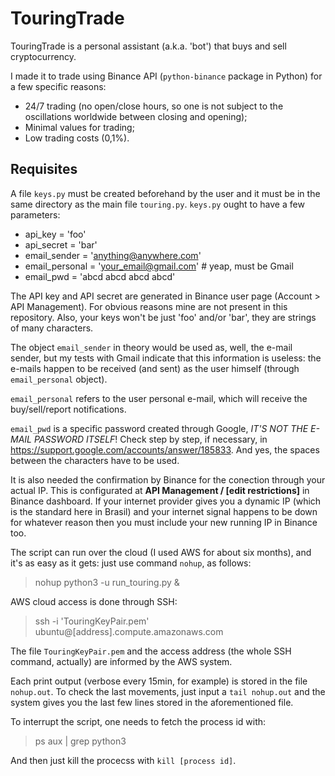 # TouringTrade
TouringTrade is a personal assistant (a.k.a. 'bot') that buys and sell cryptocurrency.

I made it to trade using Binance API (`python-binance` package in Python) for a few specific reasons:
- 24/7 trading (no open/close hours, so one is not subject to the oscillations worldwide between closing and opening);
- Minimal values for trading;
- Low trading costs (0,1%).

## Requisites
A file `keys.py` must be created beforehand by the user and it must be in the same directory as the main file `touring.py`. `keys.py` ought to have a few parameters:
- api_key = 'foo'
- api_secret = 'bar'
- email_sender = 'anything@anywhere.com'
- email_personal = 'your_email@gmail.com' # yeap, must be Gmail
- email_pwd = 'abcd abcd abcd abcd'

The API key and API secret are generated in Binance user page (Account > API Management). For obvious reasons mine are not present in this repository. Also, your keys won't be just 'foo' and/or 'bar', they are strings of many characters.

The object `email_sender` in theory would be used as, well, the e-mail sender, but my tests with Gmail indicate that this information is useless: the e-mails happen to be received (and sent) as the user himself (through `email_personal` object).

`email_personal` refers to the user personal e-mail, which will receive the buy/sell/report notifications.

`email_pwd` is a specific password created through Google, *IT'S NOT THE E-MAIL PASSWORD ITSELF*! Check step by step, if necessary, in https://support.google.com/accounts/answer/185833. And yes, the spaces between the characters have to be used.

It is also needed the confirmation by Binance for the conection through your actual IP. This is configurated at **API Management / [edit restrictions]** in Binance dashboard. If your internet provider gives you a dynamic IP (which is the standard here in Brasil) and your internet signal happens to be down for whatever reason then you must include your new running IP in Binance too.

The script can run over the cloud (I used AWS for about six months), and it's as easy as it gets: just use command `nohup`, as follows:

> nohup python3 -u run_touring.py &

AWS cloud access is done through SSH:
> ssh -i 'TouringKeyPair.pem' ubuntu@[address].compute.amazonaws.com

The file `TouringKeyPair.pem` and the access address (the whole SSH command, actually) are informed by the AWS system.

Each print output (verbose every 15min, for example) is stored in the file `nohup.out`. To check the last movements, just input a `tail nohup.out` and the system gives you the last few lines stored in the aforementioned file.

To interrupt the script, one needs to fetch the process id with:
> ps aux | grep python3

And then just kill the procecss with `kill [process id]`.
